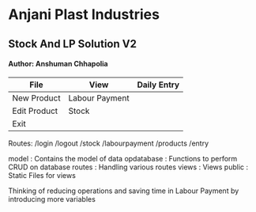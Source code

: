 # Anjani Plast Industries
## Stock And LP Solution V2
#### Author: Anshuman Chhapolia


| File          | View          | Daily Entry |  
|---------------|---------------|-------------|
|New Product    |Labour Payment |             |
|Edit Product   |Stock          |             |
|Exit           |




Routes: 
/login
/logout
/stock
/labourpayment
/products
/entry

model       : Contains the model of data 
opdatabase  : Functions to perform CRUD on database
routes      : Handling various routes
views       : Views 
public      : Static Files for views 

Thinking of reducing operations and saving time in Labour Payment by introducing more variables